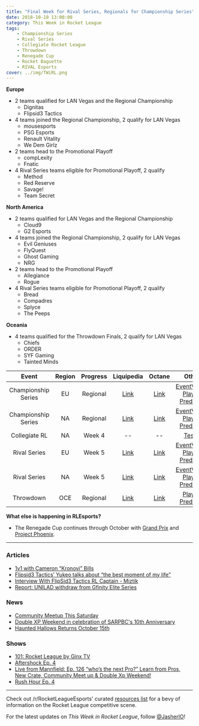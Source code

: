 ```yaml
---
title: "Final Week for Rival Series, Regionals for Championship Series"
date: 2018-10-10 13:00:00
category: This Week in Rocket League
tags:
    - Championship Series
    - Rival Series
    - Collegiate Rocket League
    - Throwdown
    - Renegade Cup
    - Rocket Baguette
    - RIVAL Esports
cover: ../img/TWiRL.png
---
```


**Europe**

-   2 teams qualified for LAN Vegas and the Regional Championship
    -   Dignitas
    -   Flipsid3 Tactics
-   4 teams joined the Regional Championship, 2 qualify for LAN Vegas
    -   mousesports
    -   PSG Esports
    -   Renault Vitality
    -   We Dem Girlz
-   2 teams head to the Promotional Playoff
    -   compLexity
    -   Fnatic
-   4 Rival Series teams eligible for Promotional Playoff, 2 qualify
    -   Method
    -   Red Reserve
    -   Savage!
    -   Team Secret

**North America**

-   2 teams qualified for LAN Vegas and the Regional Championship
    -   Cloud9
    -   G2 Esports
-   4 teams joined the Regional Championship, 2 qualify for LAN Vegas
    -   Evil Geniuses
    -   FlyQuest
    -   Ghost Gaming
    -   NRG
-   2 teams head to the Promotional Playoff
    -   Allegiance
    -   Rogue
-   4 Rival Series teams eligible for Promotional Playoff, 2 qualify
    -   Bread
    -   Compadres
    -   Splyce
    -   The Peeps

**Oceania**

-   4 teams qualified for the Throwdown Finals, 2 qualify for LAN Vegas
    -   Chiefs
    -   ORDER
    -   SYF Gaming
    -   Tainted Minds

|        Event        | Region | Progress |                                                           Liquipedia                                                            |                            Octane                             |                                                                  Other                                                                   |
| :-----------------: | :----: | :------: | :-----------------------------------------------------------------------------------------------------------------------------: | :-----------------------------------------------------------: | :--------------------------------------------------------------------------------------------------------------------------------------: |
| Championship Series |   EU   | Regional |                  [Link](https://liquipedia.net/rocketleague/Rocket_League_Championship_Series/Season_6/Europe)                  |    [Link](https://octane.gg/event/rlcs-season-six-europe)     |       [EventVODs](https://eventvods.com/rocket-league/rlcs-europe-season-6?s=0), [Playoff Predictor](https://us.nallen.me/rlcs/eu)       |
| Championship Series |   NA   | Regional |              [Link](https://liquipedia.net/rocketleague/Rocket_League_Championship_Series/Season_6/North_America)               | [Link](https://octane.gg/event/rlcs-season-six-north-america) |   [EventVODs](https://eventvods.com/rocket-league/rlcs-north-america-season-6?s=0), [Playoff Predictor](https://us.nallen.me/rlcs/na)    |
|    Collegiate RL    |   NA   |  Week 4  |                                                               --                                                                |                              --                               |                                            [Tespa](https://compete.tespa.org/tournament/117)                                             |
|    Rival Series     |   EU   |  Week 5  |    [Link](https://liquipedia.net/rocketleague/Rocket_League_Championship_Series/Season_6/Europe/Rocket_League_Rival_Series)     |    [Link](https://octane.gg/event/rlrs-season-six-europe)     |    [EventVODs](https://eventvods.com/rocket-league/rlrs-europe-season-6?s=0), [Playoff Predictor](https://us.nallen.me/rlcs/eu/rlrs)     |
|    Rival Series     |   NA   |  Week 5  | [Link](https://liquipedia.net/rocketleague/Rocket_League_Championship_Series/Season_6/North_America/Rocket_League_Rival_Series) | [Link](https://octane.gg/event/rlrs-season-six-north-america) | [EventVODs](https://eventvods.com/rocket-league/rlrs-north-america-season-6?s=0), [Playoff Predictor](https://us.nallen.me/rlcs/na/rlrs) |
|      Throwdown      |  OCE   | Regional |           [Link](https://liquipedia.net/rocketleague/Rocket_League_Championship_Series/Season_6/Oceania/League_Play)            |     [Link](https://octane.gg/event/throwdown-season-six)      |                                            [Playoff Predictor](https://us.nallen.me/rlcs/oce)                                            |

**What else is happening in RLEsports?**

-   The Renegade Cup continues through October with [Grand Prix](https://www.reddit.com/r/RocketLeagueEsports/comments/9l26tn/renegade_cup_eu_rocket_baguette_grand_prix_open/) and [Project Phoenix](https://www.reddit.com/r/RocketLeagueEsports/comments/9l2fkf/renegade_cup_na_rival_esports_project_phoenix/).

---

### Articles

-   [1v1 with Cameron “Kronovi” Bills](https://www.rocketleagueesports.com/news/1v1-with-cameron--kronovi--bills/)
-   [Flipsid3 Tactics’ Yukeo talks about “the best moment of my life”](https://rocketeers.gg/interview-flipsid3-tactics-yukeo-rlcs-lan-vegas/)
-   [Interview With FlipSid3 Tactics RL Captain - Miztik](http://team-dignitas.net/articles/blogs/rocket-league/13025/interview-with-flipsid3-tactics-rl-captain-miztik)
-   [Report: UNILAD withdraw from Gfinity Elite Series](https://octane.gg/news/report-unilad-withdraw-from-gfinity-elite-series/)

### News

-   [Community Meetup This Saturday](https://www.rocketleague.com/news/fall-community-meet-up-october-13/)
-   [Double XP Weekend in celebration of SARPBC's 10th Anniversary](https://www.rocketleague.com/news/sarpbc-10th-anniversary-double-xp-weekend/)
-   [Haunted Hallows Returns October 15th](https://www.rocketleague.com/news/haunted-hallows-returns-october-15/)

### Shows

-   [101: Rocket League by Ginx TV](https://www.youtube.com/playlist?list=PLWyIDkO2XeYmnau32D_QGNC-4muJIQ-4p)
-   [Aftershock Ep. 4](https://www.youtube.com/watch?v=_89nes_i05Q)
-   [Live from Mannfield: Ep. 126 “who’s the next Pro?” Learn from Pros, New Crate, Community Meet up & Double Xp Weekend!](http://www.lfmannfield.com/episodes/2018/10/9/ep-126-whos-the-next-pro-learn-from-pros-new-crate-community-meet-up-amp-double-xp-weekend)
-   [Rush Hour Ep. 4](https://www.twitch.tv/videos/320641186)

---

Check out /r/RocketLeagueEsports' curated [resources list](https://www.reddit.com/r/RocketLeagueEsports/wiki/links) for a bevy of information on the Rocket League competitive scene.

For the latest updates on _This Week in Rocket League_, follow [@JasherIO](https://twitter.com/JasherIO)!
